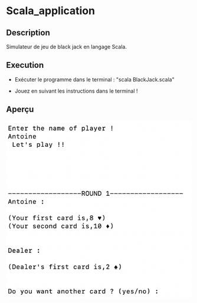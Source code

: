 # Scala_application

## Description 

Simulateur de jeu de black jack en langage Scala.

## Execution 

- Exécuter le programme dans le terminal : "scala BlackJack.scala"

- Jouez en suivant les instructions dans le terminal ! 


## Aperçu
![img](https://github.com/AntoineMOREAU1/Scala_application/blob/master/img_test/img_1.png)





